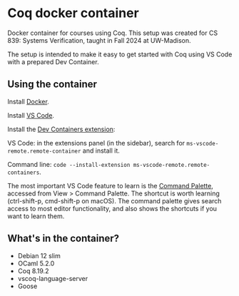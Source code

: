 # Coq docker container

Docker container for courses using Coq. This setup was created for CS 839: Systems Verification, taught in Fall 2024 at UW-Madison.

The setup is intended to make it easy to get started with Coq using VS Code with
a prepared Dev Container.

## Using the container

Install [Docker](https://www.docker.com/get-started/).

Install [VS Code](https://code.visualstudio.com).

Install the [Dev Containers extension](https://marketplace.visualstudio.com/items?itemName=ms-vscode-remote.remote-containers):

VS Code: in the extensions panel (in the sidebar), search for `ms-vscode-remote.remote-container` and install it.

Command line: `code --install-extension ms-vscode-remote.remote-containers`.

The most important VS Code feature to learn is the [Command Palette](https://code.visualstudio.com/docs/getstarted/userinterface#_command-palette), accessed from View > Command Palette. The shortcut is worth learning (ctrl-shift-p, cmd-shift-p on macOS). The command palette gives search access to most editor functionality, and also shows the shortcuts if you want to learn them.

## What's in the container?

- Debian 12 slim
- OCaml 5.2.0
- Coq 8.19.2
- vscoq-language-server
- Goose
